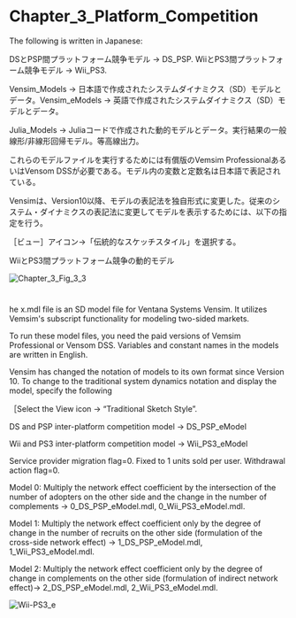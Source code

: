 # Chapter_3_Platform_Competition
The following is written in Japanese:

DSとPSP間プラットフォーム競争モデル -> DS_PSP. WiiとPS3間プラットフォーム競争モデル -> Wii_PS3.

Vensim_Models -> 日本語で作成されたシステムダイナミクス（SD）モデルとデータ。Vensim_eModels -> 英語で作成されたシステムダイナミクス（SD）モデルとデータ。

Julia_Models -> Juliaコードで作成された動的モデルとデータ。実行結果の一般線形/非線形回帰モデル。等高線出力。

これらのモデルファイルを実行するためには有償版のVemsim ProfessionalあるいはVensom DSSが必要である。モデル内の変数と定数名は日本語で表記されている。

Vensimは、Version10以降、モデルの表記法を独自形式に変更した。従来のシステム・ダイナミクスの表記法に変更してモデルを表示するためには、以下の指定を行う。

［ビュー］アイコン→「伝統的なスケッチスタイル」を選択する。

WiiとPS3間プラットフォーム競争の動的モデル　

![Chapter_3_Fig_3_3](https://github.com/user-attachments/assets/0c9dd133-73fd-4b75-9de0-f684c4a41d99)
#
he x.mdl file is an SD model file for Ventana Systems Vensim. It utilizes Vemsim's subscript functionality for modeling two-sided markets.

To run these model files, you need the paid versions of Vemsim Professional or Vensom DSS. Variables and constant names in the models are written in English.

Vensim has changed the notation of models to its own format since Version 10. To change to the traditional system dynamics notation and display the model, specify the following

［Select the View icon -> “Traditional Sketch Style”.

DS and PSP inter-platform competition model -> DS_PSP_eModel

Wii and PS3 inter-platform competition model -> Wii_PS3_eModel

Service provider migration flag=0. Fixed to 1 units sold per user. Withdrawal action flag=0.

Model 0: Multiply the network effect coefficient by the intersection of the number of adopters on the other side and the change in the number of complements -> 0_DS_PSP_eModel.mdl, 0_Wii_PS3_eModel.mdl.

Model 1: Multiply the network effect coefficient only by the degree of change in the number of recruits on the other side (formulation of the cross-side network effect) -> 1_DS_PSP_eModel.mdl, 1_Wii_PS3_eModel.mdl.

Model 2: Multiply the network effect coefficient only by the degree of change in complements on the other side (formulation of indirect network effect)-> 2_DS_PSP_eModel.mdl, 2_Wii_PS3_eModel.mdl.

![Wii-PS3_e](https://github.com/user-attachments/assets/6b29304c-6c32-4113-8a49-20b5512faa22)
